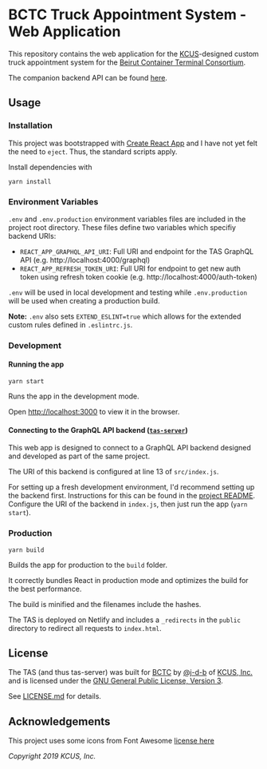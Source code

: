 # BCTC Truck Appointment System - Web Application

This repository contains the web application for the [KCUS](https://kcus.org)-designed custom truck appointment system for the [Beirut Container Terminal Consortium](http://bctc-lb.com).

The companion backend API can be found [here](https://github.com/j-d-b/tas-server).

## Usage

### Installation

This project was bootstrapped with [Create React App](https://github.com/facebook/create-react-app) and I have not yet felt the need to `eject`. Thus, the standard scripts apply.

Install dependencies with

```shell
yarn install
```

### Environment Variables
`.env` and `.env.production` environment variables files are included in the project root directory. These files define two variables which specifiy backend URIs:

* `REACT_APP_GRAPHQL_API_URI`: Full URI and endpoint for the TAS GraphQL API (e.g. http://localhost:4000/graphql)
* `REACT_APP_REFRESH_TOKEN_URI`: Full URI for endpoint to get new auth token using refresh token cookie (e.g. http://localhost:4000/auth-token)

`.env` will be used in local development and testing while `.env.production` will be used when creating a production build.

**Note:** `.env` also sets `EXTEND_ESLINT=true` which allows for the extended custom rules defined in `.eslintrc.js`.

### Development

#### Running the app

```shell
yarn start
```

Runs the app in the development mode.

Open [http://localhost:3000](http://localhost:3000) to view it in the browser.

#### Connecting to the GraphQL API backend ([`tas-server`](https://github.com/j-d-b/tas-server/))

This web app is designed to connect to a GraphQL API backend designed and developed as part of the same project.

The URI of this backend is configured at line 13 of `src/index.js`.

For setting up a fresh development environment, I'd recommend setting up the backend first. Instructions for this can be found in the [project README](https://github.com/j-d-b/tas-server/blob/master/README.md). Configure the URI of the backend in `index.js`, then just run the app (`yarn start`).

### Production

```shell
yarn build
```

Builds the app for production to the `build` folder.

It correctly bundles React in production mode and optimizes the build for the best performance.

The build is minified and the filenames include the hashes.

The TAS is deployed on Netlify and includes a `_redirects` in the `public` directory to redirect all requests to `index.html`.

## License

The TAS (and thus tas-server) was built for [BCTC](http://bctc-lb.com) by [@j-d-b](https://github.com/j-d-b) of [KCUS, Inc.](https://kcus.org) and is licensed under the [GNU General Public License, Version 3](https://www.gnu.org/licenses/gpl-3.0.en.html).

See [LICENSE.md](./LICENSE.md) for details.

## Acknowledgements

This project uses some icons from Font Awesome [license here](https://fontawesome.com/license)

*Copyright 2019 KCUS, Inc.*
